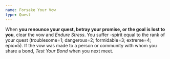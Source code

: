 ```yaml
---
name: Forsake Your Vow
type: Quest
---
```


When **you renounce your quest, betray your promise, or the goal is lost to you**, clear the vow and _Endure Stress_. You suffer -spirit equal to the rank of your quest (troublesome=1; dangerous=2; formidable=3; extreme=4; epic=5).
If the vow was made to a person or community with whom you share a bond, _Test Your Bond_ when you next meet.

